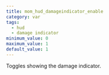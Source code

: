 ```yaml
---
title: mom_hud_damageindicator_enable
category: var
tags:
  - hud
  - damage indicator
minimum_value: 0
maximum_value: 1
default_value: 1
---
```


Toggles showing the damage indicator.